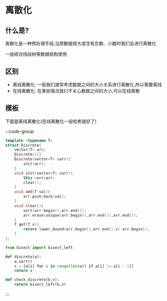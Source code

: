 # 离散化

## 什么是?

离散化是一种预处理手段,当原数据很大或含有负数、小数时我们会进行离散化

一般结合线段树等数据结构使用

## 区别
- 离线离散化: 一般我们通常考虑数据之间的大小关系进行离散化,所以需要离线
- 在线离散化: 在某些情况我们不关心数据之间的大小,可以在线离散

## 模板

下面是离线离散化(在线离散化一般哈希就好了)

:::code-group

```cpp
template <typename T>
struct Discrete{
    vector<T> arr;
    Discrete(){}
    Discrete(vector<T> &arr){
        init(arr);
    }
    void init(vector<T> &arr){
        this->arr=arr;
        clear();
    }
    void add(T val){
        arr.push_back(val);
    }
    void clear(){
        sort(arr.begin(),arr.end());
        arr.erase(unique(arr.begin(),arr.end()),arr.end());
    }
    T get(T v){
        return lower_bound(arr.begin(),arr.end(),v)-arr.begin();
    }
};
```

```py
from bisect import bisect_left

def discrete(a):
    a.sort()
    x = [a[i] for i in range(len(a)) if a[i] != a[i - 1]]
    return x

def check_discrete(b,v):
    return bisect_left(b,v)
```

:::

